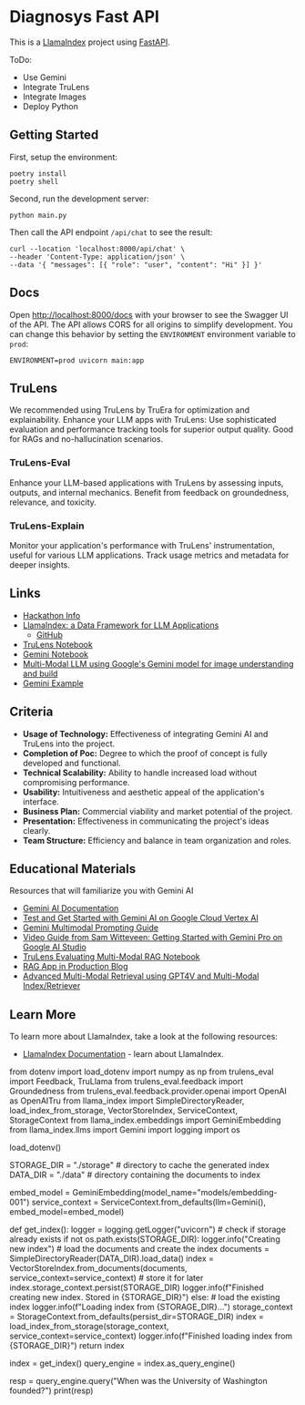 # Diagnosys Fast API

This is a [LlamaIndex](https://www.llamaindex.ai/) project using [FastAPI](https://fastapi.tiangolo.com/).

ToDo:
- Use Gemini
- Integrate TruLens 
- Integrate Images
- Deploy Python

## Getting Started

First, setup the environment:

```
poetry install
poetry shell
```

Second, run the development server:

```
python main.py
```

Then call the API endpoint `/api/chat` to see the result:

```
curl --location 'localhost:8000/api/chat' \
--header 'Content-Type: application/json' \
--data '{ "messages": [{ "role": "user", "content": "Hi" }] }'
```

## Docs

Open [http://localhost:8000/docs](http://localhost:8000/docs) with your browser to see the Swagger UI of the API. The API allows CORS for all origins to simplify development. You can change this behavior by setting the `ENVIRONMENT` environment variable to `prod`:

```
ENVIRONMENT=prod uvicorn main:app
```

## TruLens

We recommended using TruLens by TruEra for optimization and explainability. Enhance your LLM apps with TruLens: Use sophisticated evaluation and performance tracking tools for superior output quality. Good for RAGs and no-hallucination scenarios.

### TruLens-Eval

Enhance your LLM-based applications with TruLens by assessing inputs, outputs, and internal mechanics. Benefit from feedback on groundedness, relevance, and toxicity.

### TruLens-Explain

Monitor your application's performance with TruLens' instrumentation, useful for various LLM applications. Track usage metrics and metadata for deeper insights.

## Links

- [Hackathon Info](https://lablab.ai/event/gemini-ai-hackathon)
- [LlamaIndex: a Data Framework for LLM Applications](https://lablab.ai/tech/llamaindex)
  - [GitHub](https://github.com/run-llama/llama_index)
- [TruLens Notebook](https://github.com/truera/trulens/blob/main/trulens_eval%2Fexamples%2Fexpositional%2Fmodels%2Fgoogle_vertex_quickstart.ipynb)
- [Gemini Notebook](https://colab.research.google.com/drive/11b6-GvwIXB5r_qsoLAYEa6ejIPUoC2hw)
- [Multi-Modal LLM using Google's Gemini model for image understanding and build](https://colab.research.google.com/github/run-llama/llama_index/blob/main/docs/examples/multi_modal/gemini.ipynb)
- [Gemini Example](https://colab.research.google.com/drive/1W5UkUpjNK9wi7RzuEv83vC0ejBgJ5Ty3?usp=sharing)

## Criteria

- **Usage of Technology:** Effectiveness of integrating Gemini AI and TruLens into the project.
- **Completion of Poc:** Degree to which the proof of concept is fully developed and functional.
- **Technical Scalability:** Ability to handle increased load without compromising performance.
- **Usability:** Intuitiveness and aesthetic appeal of the application's interface.
- **Business Plan:** Commercial viability and market potential of the project.
- **Presentation:** Effectiveness in communicating the project's ideas clearly.
- **Team Structure:** Efficiency and balance in team organization and roles.

## Educational Materials

Resources that will familiarize you with Gemini AI

- [Gemini AI Documentation](https://ai.google.dev/docs)
- [Test and Get Started with Gemini AI on Google Cloud Vertex AI](https://console.cloud.google.com/vertex-ai/generative/multimodal/prompt-examples/Extract%20text%20from%20images?project=wdll-252515)
- [Gemini Multimodal Prompting Guide](https://developers.googleblog.com/2023/12/how-its-made-gemini-multimodal-prompting.html)
- [Video Guide from Sam Witteveen: Getting Started with Gemini Pro on Google AI Studio](https://www.youtube.com/watch?v=HN96QDFBD0g)
- [TruLens Evaluating Multi-Modal RAG Notebook](https://github.com/truera/trulens/blob/main/trulens_eval%2Fexamples%2Fexpositional%2Fframeworks%2Fllama_index%2Fllama_index_multimodal.ipynb)
- [RAG App in Production Blog](https://blog.llamaindex.ai/shipping-your-retrieval-augmented-generation-app-to-production-with-create-llama-7bbe43b6287d)
- [Advanced Multi-Modal Retrieval using GPT4V and Multi-Modal Index/Retriever](https://github.com/run-llama/llama_index/blob/main/docs/examples/multi_modal/gpt4v_multi_modal_retrieval.ipynb)

## Learn More

To learn more about LlamaIndex, take a look at the following resources:

- [LlamaIndex Documentation](https://docs.llamaindex.ai) - learn about LlamaIndex.

from dotenv import load_dotenv
import numpy as np
from trulens_eval import Feedback, TruLlama
from trulens_eval.feedback import Groundedness
from trulens_eval.feedback.provider.openai import OpenAI as OpenAITru
from llama_index import SimpleDirectoryReader, load_index_from_storage, VectorStoreIndex, ServiceContext, StorageContext
from llama_index.embeddings import GeminiEmbedding
from llama_index.llms import Gemini
import logging
import os

load_dotenv()

STORAGE_DIR = "./storage"  # directory to cache the generated index
DATA_DIR = "./data"  # directory containing the documents to index

embed_model = GeminiEmbedding(model_name="models/embedding-001")
service_context = ServiceContext.from_defaults(llm=Gemini(), embed_model=embed_model)


def get_index():
    logger = logging.getLogger("uvicorn")
    # check if storage already exists
    if not os.path.exists(STORAGE_DIR):
        logger.info("Creating new index")
        # load the documents and create the index
        documents = SimpleDirectoryReader(DATA_DIR).load_data()
        index = VectorStoreIndex.from_documents(documents, service_context=service_context)
        # store it for later
        index.storage_context.persist(STORAGE_DIR)
        logger.info(f"Finished creating new index. Stored in {STORAGE_DIR}")
    else:
        # load the existing index
        logger.info(f"Loading index from {STORAGE_DIR}...")
        storage_context = StorageContext.from_defaults(persist_dir=STORAGE_DIR)
        index = load_index_from_storage(storage_context, service_context=service_context)
        logger.info(f"Finished loading index from {STORAGE_DIR}")
    return index


index = get_index()
query_engine = index.as_query_engine()


resp = query_engine.query("When was the University of Washington founded?")
print(resp)


